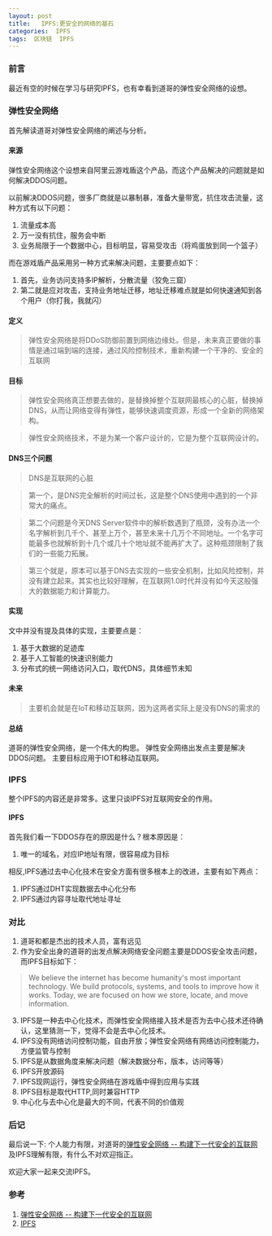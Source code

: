 ```yaml
---
layout: post
title:   IPFS:更安全的网络的基石 
categories:  IPFS 
tags:  区块链  IPFS
--- 
```


### 前言

最近有空的时候在学习与研究IPFS，也有幸看到道哥的弹性安全网络的设想。

### 弹性安全网络 

首先解读道哥对弹性安全网络的阐述与分析。

#### 来源 

弹性安全网络这个设想来自阿里云游戏盾这个产品，而这个产品解决的问题就是如何解决DDOS问题。 

以前解决DDOS问题，很多厂商就是以暴制暴，准备大量带宽，抗住攻击流量，这种方式有以下问题：
1. 流量成本高 
2. 万一没有抗住，服务会中断
3. 业务局限于一个数据中心，目标明显，容易受攻击（将鸡蛋放到同一个篮子）    

而在游戏盾产品采用另一种方式来解决问题，主要要点如下：
1. 首先，业务访问支持多IP解析，分散流量（狡免三窟）
2. 第二就是应对攻击，支持业务地址迁移，地址迁移难点就是如何快速通知到各个用户（你打我，我就闪）




#### 定义 

>弹性安全网络是将DDoS防御前置到网络边缘处。但是，未来真正要做的事情是通过端到端的连接，通过风险控制技术，重新构建一个干净的、安全的互联网

#### 目标  

>弹性安全网络真正想要去做的，是替换掉整个互联网最核心的心脏，替换掉DNS，从而让网络变得有弹性，能够快速调度资源，形成一个全新的网络架构。 

>弹性安全网络技术，不是为某一个客户设计的，它是为整个互联网设计的。


####  DNS三个问题

>DNS是互联网的心脏 

>第一个，是DNS完全解析的时间过长，这是整个DNS使用中遇到的一个非常大的痛点。 

>第二个问题是今天DNS Server软件中的解析数遇到了瓶颈，没有办法一个名字解析到几千个、甚至上万个，甚至未来十几万个不同地址。一个名字可能最多也就解析到十几个或几十个地址就不能再扩大了。这种瓶颈限制了我们的一些能力拓展。

>第三个就是，原本可以基于DNS去实现的一些安全机制，比如风险控制，并没有建立起来。其实也比较好理解，在互联网1.0时代并没有如今天这般强大的数据能力和计算能力。 


#### 实现  

文中并没有提及具体的实现，主要要点是：
1. 基于大数据的足迹库
2. 基于人工智能的快速识别能力  
3. 分布式的统一网络访问入口，取代DNS，具体细节未知 

#### 未来 

>主要机会就是在IoT和移动互联网，因为这两者实际上是没有DNS的需求的 

#### 总结  

道哥的弹性安全网络，是一个伟大的构思。
弹性安全网络出发点主要是解决DDOS问题。
主要目标应用于IOT和移动互联网。

### IPFS 

整个IPFS的内容还是非常多。这里只谈IPFS对互联网安全的作用。

#### IPFS

首先我们看一下DDOS存在的原因是什么？根本原因是：
1. 唯一的域名，对应IP地址有限，很容易成为目标 

相反,IPFS通过去中心化技术在安全方面有很多根本上的改进，主要有如下两点：

1. IPFS通过DHT实现数据去中心化分布
2. IPFS通过内容寻址取代地址寻址   


### 对比 

1. 道哥和都是杰出的技术人员，富有远见 
2. 作为安全出身的道哥的出发点解决网络安全问题主要是DDOS安全攻击问题，而IPFS目标如下：

>We believe the internet has become humanity's most important technology. We build protocols, systems, and tools to improve how it works. Today, we are focused on how we store, locate, and move information.

3. IPFS是一种去中心化技术，而弹性安全网络接入技术是否为去中心技术还待确认，这里猜测一下，觉得不会是去中心化技术。
4. IPFS没有网络访问控制功能，自由开放；弹性安全网络有网络访问控制能力，方便监管与控制 
5. IPFS是从数据角度来解决问题（解决数据分布，版本，访问等等）
6. IPFS开放源码 
7. IPFS现网运行，弹性安全网络在游戏盾中得到应用与实践
8. IPFS目标是取代HTTP,同时兼容HTTP 
9. 中心化与去中心化是最大的不同，代表不同的价值观 



### 后记 

最后说一下: 个人能力有限，对道哥的[弹性安全网络 -- 构建下一代安全的互联网](https://mp.weixin.qq.com/s/epFSC88J7LF3BGwQdoZ-Rg)及IPFS理解有限，有什么不对欢迎指正。 

欢迎大家一起来交流IPFS。




### 参考  

1. [弹性安全网络 -- 构建下一代安全的互联网](https://mp.weixin.qq.com/s/epFSC88J7LF3BGwQdoZ-Rg)
2. [IPFS](https://ipfs.io/)
